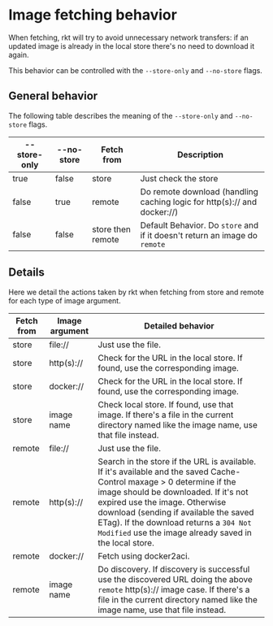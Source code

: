 # Image fetching behavior

When fetching, rkt will try to avoid unnecessary network transfers: if an updated image is already in the local store there's no need to download it again.

This behavior can be controlled with the `--store-only` and `--no-store` flags.

## General behavior

The following table describes the meaning of the `--store-only` and `--no-store` flags.

--store-only | --no-store |  Fetch from        | Description
 ----------- | ---------- | ------------------ | -------------------------------------------------------------------------------
true         | false      | store              | Just check the store
false        | true       | remote             | Do remote download (handling caching logic for http(s):// and docker://)
false        | false      | store then remote  | Default Behavior. Do `store` and if it doesn't return an image do `remote`

## Details

Here we detail the actions taken by rkt when fetching from store and remote for each type of image argument.

Fetch from   | Image argument     | Detailed behavior
------------ | ------------------ | --------------------------------------------------------------------------------------------
store        | file://            | Just use the file.
store        | http(s)://         | Check for the URL in the local store. If found, use the corresponding image.
store        | docker://          | Check for the URL in the local store. If found, use the corresponding image.
store        | image name         | Check local store. If found, use that image. If there's a file in the current directory named like the image name, use that file instead.
remote       | file://            | Just use the file.
remote       | http(s)://         | Search in the store if the URL is available. If it's available and the saved Cache-Control maxage > 0 determine if the image should be downloaded. If it's not expired use the image. Otherwise download (sending if available the saved ETag). If the download returns a `304 Not Modified` use the image already saved in the local store.
remote       | docker://          | Fetch using docker2aci.
remote       | image name         | Do discovery. If discovery is successful use the discovered URL doing the above `remote` http(s):// image case. If there's a file in the current directory named like the image name, use that file instead.

